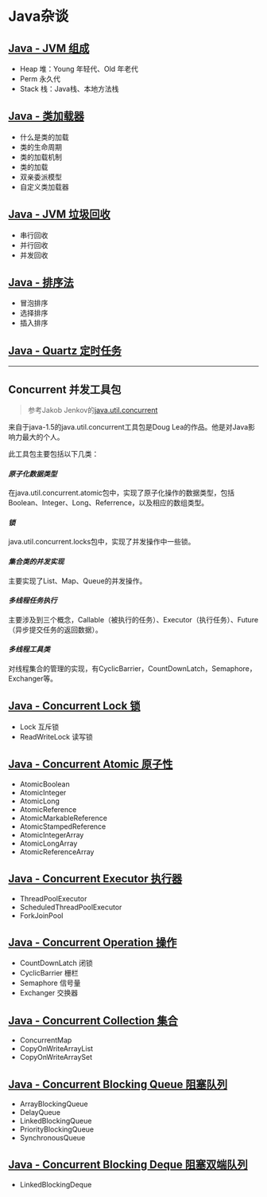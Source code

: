 # Java杂谈

## [Java - JVM 组成](java-example-jvm-structure)

- Heap 堆：Young 年轻代、Old 年老代
- Perm 永久代
- Stack 栈：Java栈、本地方法栈

## [Java - 类加载器](java-example-class-loader)

- 什么是类的加载
- 类的生命周期
- 类的加载机制
- 类的加载
- 双亲委派模型
- 自定义类加载器

## [Java - JVM 垃圾回收](java-example-garbage-collection)

- 串行回收
- 并行回收
- 并发回收

## [Java - 排序法](java-example-sorting)

- 冒泡排序
- 选择排序
- 插入排序

## [Java - Quartz 定时任务](java-example-quartz)

---

## Concurrent 并发工具包

> 参考Jakob Jenkov的[java.util.concurrent](http://tutorials.jenkov.com/java-util-concurrent/index.html)

来自于java-1.5的java.util.concurrent工具包是Doug Lea的作品。他是对Java影响力最大的个人。

此工具包主要包括以下几类：

#### *原子化数据类型*

在java.util.concurrent.atomic包中，实现了原子化操作的数据类型，包括Boolean、Integer、Long、Referrence，以及相应的数组类型。

#### *锁*

java.util.concurrent.locks包中，实现了并发操作中一些锁。

#### *集合类的并发实现*

主要实现了List、Map、Queue的并发操作。

#### *多线程任务执行*

主要涉及到三个概念，Callable（被执行的任务）、Executor（执行任务）、Future（异步提交任务的返回数据）。

#### *多线程工具类*

对线程集合的管理的实现，有CyclicBarrier，CountDownLatch，Semaphore，Exchanger等。

## [Java - Concurrent Lock 锁](java-example-concurrent-lock)

- Lock 互斥锁
- ReadWriteLock 读写锁

## [Java - Concurrent Atomic 原子性](java-example-concurrent-atomic)

- AtomicBoolean
- AtomicInteger
- AtomicLong
- AtomicReference
- AtomicMarkableReference
- AtomicStampedReference
- AtomicIntegerArray
- AtomicLongArray
- AtomicReferenceArray

## [Java - Concurrent Executor 执行器](java-example-concurrent-executor)

- ThreadPoolExecutor
- ScheduledThreadPoolExecutor
- ForkJoinPool

## [Java - Concurrent Operation 操作](java-example-concurrent-operation)

- CountDownLatch 闭锁
- CyclicBarrier 栅栏
- Semaphore 信号量
- Exchanger 交换器

## [Java - Concurrent Collection 集合](java-example-concurrent-collection)

- ConcurrentMap
- CopyOnWriteArrayList
- CopyOnWriteArraySet

## [Java - Concurrent Blocking Queue 阻塞队列](java-example-concurrent-blocking-queue)

- ArrayBlockingQueue
- DelayQueue
- LinkedBlockingQueue
- PriorityBlockingQueue
- SynchronousQueue

## [Java - Concurrent Blocking Deque 阻塞双端队列](java-example-concurrent-blocking-deque)

- LinkedBlockingDeque